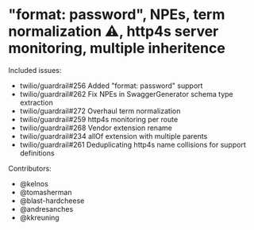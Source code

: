 "format: password", NPEs, term normalization :warning:, http4s server monitoring, multiple inheritence
====

Included issues:
- twilio/guardrail#256 Added "format: password" support
- twilio/guardrail#262 Fix NPEs in SwaggerGenerator schema type extraction
- twilio/guardrail#272 Overhaul term normalization
- twilio/guardrail#259 http4s monitoring per route
- twilio/guardrail#268 Vendor extension rename
- twilio/guardrail#234 allOf extension with multiple parents
- twilio/guardrail#261 Deduplicating http4s name collisions for support definitions

Contributors:
- @kelnos
- @tomasherman
- @blast-hardcheese
- @andresanches
- @kkreuning
